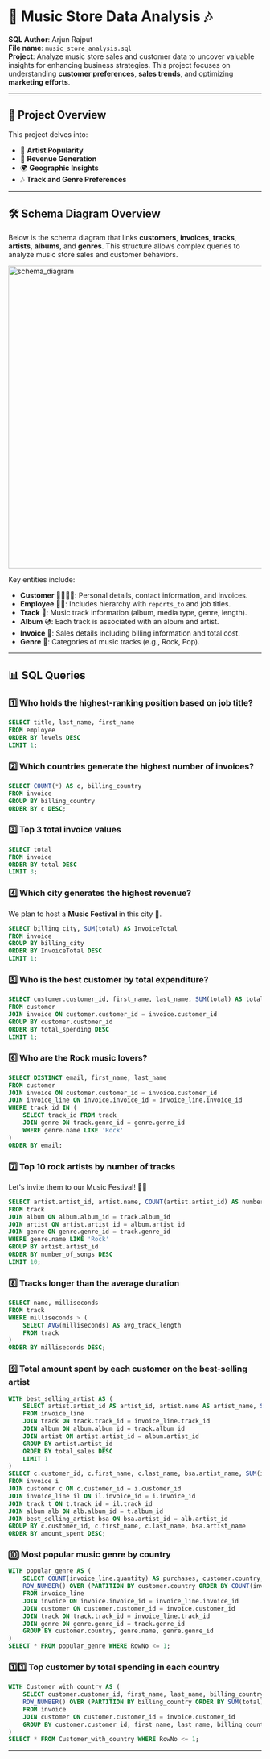 # 🎵 Music Store Data Analysis 🎶

**SQL Author**: Arjun Rajput  
**File name**: `music_store_analysis.sql`  
**Project**: Analyze music store sales and customer data to uncover valuable insights for enhancing business strategies. This project focuses on understanding **customer preferences**, **sales trends**, and optimizing **marketing efforts**.

---

## 📝 Project Overview

This project delves into:

- 🎤 **Artist Popularity**
- 💸 **Revenue Generation**
- 🌍 **Geographic Insights**
- 🎶 **Track and Genre Preferences**

---

## 🛠️ **Schema Diagram Overview**

Below is the schema diagram that links **customers**, **invoices**, **tracks**, **artists**, **albums**, and **genres**. This structure allows complex queries to analyze music store sales and customer behaviors.

<img width="600" alt="schema_diagram" src="https://github.com/user-attachments/assets/3d2cd16e-5c6d-48bf-bdc9-b70524a06370">

Key entities include:

- **Customer** 🧍‍♂️🧍‍♀️: Personal details, contact information, and invoices.
- **Employee** 🧑‍💼: Includes hierarchy with `reports_to` and job titles.
- **Track** 🎵: Music track information (album, media type, genre, length).
- **Album** 💿: Each track is associated with an album and artist.
- **Invoice** 🧾: Sales details including billing information and total cost.
- **Genre** 🎸: Categories of music tracks (e.g., Rock, Pop).

---

## 📊 SQL Queries

### 1️⃣ **Who holds the highest-ranking position based on job title?**
```sql
SELECT title, last_name, first_name 
FROM employee
ORDER BY levels DESC
LIMIT 1;
```

### 2️⃣ **Which countries generate the highest number of invoices?**
```sql
SELECT COUNT(*) AS c, billing_country 
FROM invoice
GROUP BY billing_country
ORDER BY c DESC;
```

### 3️⃣ **Top 3 total invoice values**
```sql
SELECT total 
FROM invoice
ORDER BY total DESC
LIMIT 3;
```

### 4️⃣ **Which city generates the highest revenue?**
We plan to host a **Music Festival** in this city 🎉.
```sql
SELECT billing_city, SUM(total) AS InvoiceTotal
FROM invoice
GROUP BY billing_city
ORDER BY InvoiceTotal DESC
LIMIT 1;
```

### 5️⃣ **Who is the best customer by total expenditure?**
```sql
SELECT customer.customer_id, first_name, last_name, SUM(total) AS total_spending
FROM customer
JOIN invoice ON customer.customer_id = invoice.customer_id
GROUP BY customer.customer_id
ORDER BY total_spending DESC
LIMIT 1;
```

### 6️⃣ **Who are the Rock music lovers?**
```sql
SELECT DISTINCT email, first_name, last_name
FROM customer
JOIN invoice ON customer.customer_id = invoice.customer_id
JOIN invoice_line ON invoice.invoice_id = invoice_line.invoice_id
WHERE track_id IN (
    SELECT track_id FROM track
    JOIN genre ON track.genre_id = genre.genre_id
    WHERE genre.name LIKE 'Rock'
)
ORDER BY email;
```

### 7️⃣ **Top 10 rock artists by number of tracks**
Let's invite them to our Music Festival! 🎸🤘
```sql
SELECT artist.artist_id, artist.name, COUNT(artist.artist_id) AS number_of_songs
FROM track
JOIN album ON album.album_id = track.album_id
JOIN artist ON artist.artist_id = album.artist_id
JOIN genre ON genre.genre_id = track.genre_id
WHERE genre.name LIKE 'Rock'
GROUP BY artist.artist_id
ORDER BY number_of_songs DESC
LIMIT 10;
```

### 8️⃣ **Tracks longer than the average duration**
```sql
SELECT name, milliseconds
FROM track
WHERE milliseconds > (
    SELECT AVG(milliseconds) AS avg_track_length
    FROM track
)
ORDER BY milliseconds DESC;
```

### 9️⃣ **Total amount spent by each customer on the best-selling artist**
```sql
WITH best_selling_artist AS (
    SELECT artist.artist_id AS artist_id, artist.name AS artist_name, SUM(invoice_line.unit_price * invoice_line.quantity) AS total_sales
    FROM invoice_line
    JOIN track ON track.track_id = invoice_line.track_id
    JOIN album ON album.album_id = track.album_id
    JOIN artist ON artist.artist_id = album.artist_id
    GROUP BY artist.artist_id
    ORDER BY total_sales DESC
    LIMIT 1
)
SELECT c.customer_id, c.first_name, c.last_name, bsa.artist_name, SUM(il.unit_price * il.quantity) AS amount_spent
FROM invoice i
JOIN customer c ON c.customer_id = i.customer_id
JOIN invoice_line il ON il.invoice_id = i.invoice_id
JOIN track t ON t.track_id = il.track_id
JOIN album alb ON alb.album_id = t.album_id
JOIN best_selling_artist bsa ON bsa.artist_id = alb.artist_id
GROUP BY c.customer_id, c.first_name, c.last_name, bsa.artist_name
ORDER BY amount_spent DESC;
```

### 🔟 **Most popular music genre by country**
```sql
WITH popular_genre AS (
    SELECT COUNT(invoice_line.quantity) AS purchases, customer.country, genre.name, genre.genre_id, 
    ROW_NUMBER() OVER (PARTITION BY customer.country ORDER BY COUNT(invoice_line.quantity) DESC) AS RowNo 
    FROM invoice_line
    JOIN invoice ON invoice.invoice_id = invoice_line.invoice_id
    JOIN customer ON customer.customer_id = invoice.customer_id
    JOIN track ON track.track_id = invoice_line.track_id
    JOIN genre ON genre.genre_id = track.genre_id
    GROUP BY customer.country, genre.name, genre.genre_id
)
SELECT * FROM popular_genre WHERE RowNo <= 1;
```

### 1️⃣1️⃣ **Top customer by total spending in each country**
```sql
WITH Customer_with_country AS (
    SELECT customer.customer_id, first_name, last_name, billing_country, SUM(total) AS total_spending,
    ROW_NUMBER() OVER (PARTITION BY billing_country ORDER BY SUM(total) DESC) AS RowNo 
    FROM invoice
    JOIN customer ON customer.customer_id = invoice.customer_id
    GROUP BY customer.customer_id, first_name, last_name, billing_country
)
SELECT * FROM Customer_with_country WHERE RowNo <= 1;
```

---

